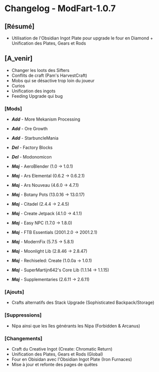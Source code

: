 # Changelog - ModFart-1.0.7

## [Résumé]

- Utilisation de l'Obsidian Ingot Plate pour upgrade le four en Diamond + Unification des Plates, Gears et Rods

## [A_venir]

- Changer les loots des Sifters
- Conflits de craft (Pam's HarvestCraft)
- Mobs qui se désactive trop loin du joueur
- Curios
- Unification des ingots
- Feeding Upgrade qui bug

### [Mods]

- **_Add_** - More Mekanism Processing
- **_Add_** - Ore Growth
- **_Add_** - StarbuncleMania

- **_Del_** - Factory Blocks
- **_Del_** - Modonomicon

- **_Maj_** - AeroBlender (1.0 -> 1.0.1)
- **_Maj_** - Ars Elemental (0.6.2 -> 0.6.2.1)
- **_Maj_** - Ars Nouveau (4.6.0 -> 4.7.1)
- **_Maj_** - Botany Pots (13.0.16 -> 13.0.17)
- **_Maj_** - Citadel (2.4.4 -> 2.4.5)
- **_Maj_** - Create Jetpack (4.1.0 -> 4.1.1)
- **_Maj_** - Easy NPC (1.7.0 -> 1.8.0)
- **_Maj_** - FTB Essentials (2001.2.0 -> 2001.2.1)
- **_Maj_** - ModernFix (5.7.5 -> 5.8.1)
- **_Maj_** - Moonlight Lib (2.8.46 -> 2.8.47)
- **_Maj_** - Rechiseled: Create (1.0.0a -> 1.0.1)
- **_Maj_** - SuperMartijn642's Core Lib (1.1.14 -> 1.1.15)
- **_Maj_** - Supplementaries (2.6.11 -> 2.6.11)

### [Ajouts]

- Crafts alternatifs des Stack Upgrade (Sophisticated Backpack/Storage)

### [Suppressions]

- Nipa ainsi que les îles générants les Nipa (Forbidden & Arcanus)

### [Changements]

- Craft du Creative Ingot (Create: Chromatic Return)
- Unification des Plates, Gears et Rods (Global)
- Four en Obisidan avec l'Obsidian Ingot Plate (Iron Furnaces)
- Mise à jour et refonte des pages de quêtes
